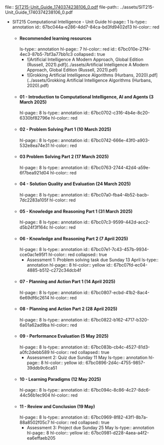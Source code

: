 file:: [SIT215-Unit_Guide_1740374238106_0.pdf](../assets/SIT215-Unit_Guide_1740374238106_0.pdf)
file-path:: ../assets/SIT215-Unit_Guide_1740374238106_0.pdf

- SIT215 Computational Intelligence - Unit Guide
  hl-page:: 1
  ls-type:: annotation
  id:: 67bc044a-e286-4dd7-84ca-bd3fd9402d13
  hl-color:: red
	- #### Recommended learning resources
	  ls-type:: annotation
	  hl-page:: 7
	  hl-color:: red
	  id:: 67bc010e-27f4-4ec3-87b5-7bf3a77bb1c3
	  collapsed:: true
		- ![Artificial Intelligence A Modern Approach, Global Edition (Russell, 2021).pdf](../assets/Artificial Intelligence A Modern Approach, Global Edition (Russell, 2021).pdf)
		- ![Grokking Artificial Intelligence Algorithms (Hurbans, 2020).pdf](../assets/Grokking Artificial Intelligence Algorithms (Hurbans, 2020).pdf)
	- #### 01 - Introduction to Computational Intelligence, AI and Agents (3 March 2025)
	  hl-page:: 8
	  ls-type:: annotation
	  id:: 67bc0702-c316-4b4e-8c20-6330bf82796e
	  hl-color:: red
	- #### 02 - Problem Solving Part 1 (10 March 2025)
	  hl-page:: 8
	  ls-type:: annotation
	  id:: 67bc0742-666e-43f0-a903-532e8ea74e31
	  hl-color:: red
	- #### 03 Problem Solving Part 2 (17 March 2025)
	  hl-page:: 8
	  ls-type:: annotation
	  id:: 67bc0763-2744-42d4-a59e-6f7bea921d04
	  hl-color:: red
	- #### 04 - Solution Quality and Evaluation (24 March 2025)
	  hl-page:: 8
	  ls-type:: annotation
	  id:: 67bc07a0-fba4-4b52-bacb-7dc2283a105f
	  hl-color:: red
	- #### 05 - Knowledge and Reasoning Part 1 (31 March 2025)
	  hl-page:: 8
	  ls-type:: annotation
	  id:: 67bc07c3-9599-442d-acc2-d5b24f3f164c
	  hl-color:: red
	- #### 06 - Knowledge and Reasoning Part 2 (7 April 2025)
	  hl-page:: 8
	  ls-type:: annotation
	  id:: 67bc07e1-7c43-457b-9934-cce0ac1e95f1
	  hl-color:: red
	  collapsed:: true
		- Assessment 1: Problem solving task due Sunday 13 April
		  ls-type:: annotation
		  hl-page:: 8
		  hl-color:: yellow
		  id:: 67bc07fd-ec04-4885-b512-c272c34dcb4f
	- #### 07 - Planning and Action Part 1 (14 April 2025)
	  hl-page:: 8
	  ls-type:: annotation
	  id:: 67bc0807-ecbd-41b2-8ac4-6e69df6c2614
	  hl-color:: red
	- #### 08 - Planning and Action Part 2 (28 April 2025)
	  hl-page:: 8
	  ls-type:: annotation
	  id:: 67bc0822-b162-4717-b320-6a01a62ad9ba
	  hl-color:: red
	- #### 09 - Performance Evaluation (5 May 2025)
	  hl-page:: 8
	  ls-type:: annotation
	  id:: 67bc083b-cb4c-4527-81d3-a0fc2debb589
	  hl-color:: red
	  collapsed:: true
		- Assessment 2: Quiz due Sunday 11 May
		  ls-type:: annotation
		  hl-page:: 8
		  hl-color:: yellow
		  id:: 67bc0896-2d4c-4755-9857-39ddb9c6ca51
	- #### 10 - Learning Paradigms (12 May 2025)
	  hl-page:: 8
	  ls-type:: annotation
	  id:: 67bc094c-8c86-4c27-8dc6-44c56b1ec904
	  hl-color:: red
	- #### 11 - Review and Conclusion (19 May)
	  hl-page:: 8
	  ls-type:: annotation
	  id:: 67bc0969-8f82-43f1-8b7a-88a8502f05c7
	  hl-color:: red
	  collapsed:: true
		- Assessment 3: Project due Sunday 25 May
		  ls-type:: annotation
		  hl-page:: 8
		  hl-color:: yellow
		  id:: 67bc0981-d228-4aea-a4f2-ea6effaeb205